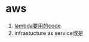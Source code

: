 # aws

1. [lambda要用的code](https://github.com/aneagoie/smart-brain-boost-lambda)
2. infrastucture as service或是

